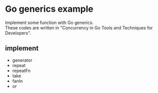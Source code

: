 # Go generics example

Implement some function with Go generics.  
These codes are written in
"Concurrency in Go Tools and Techniques for Developers".

## implement

- generator
- repeat
- repeatFn
- take
- fanIn
- or
